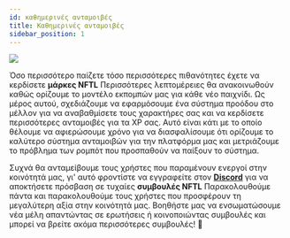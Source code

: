 ```yaml
---
id: καθημερινές ανταμοιβές
title: Καθημερινές ανταμοιβές
sidebar_position: 1
---
```


![](/img/twitch-stream.png)

Όσο περισσότερο παίζετε τόσο περισσότερες πιθανότητες έχετε να κερδίσετε **μάρκες NFTL** Περισσότερες λεπτομέρειες θα ανακοινωθούν καθώς ορίζουμε το μοντέλο εκπομπών μας για κάθε νέο παιχνίδι. Ως μέρος αυτού, σχεδιάζουμε να εφαρμόσουμε ένα σύστημα προόδου στο μέλλον για να αναβαθμίσετε τους χαρακτήρες σας και να κερδίσετε περισσότερες ανταμοιβές για τα XP σας. Αυτό είναι κάτι με το οποίο θέλουμε να αφιερώσουμε χρόνο για να διασφαλίσουμε ότι ορίζουμε το καλύτερο σύστημα ανταμοιβών για την πλατφόρμα μας και μετριάζουμε το πρόβλημα των ρομπότ που προσπαθούν να παίξουν το σύστημα.

Συχνά θα ανταμείβουμε τους χρήστες που παραμένουν ενεργοί στην κοινότητά μας, γι' αυτό φροντίστε να εγγραφείτε στον **[Discord](https://discord.gg/niftyleague)** για να αποκτήσετε πρόσβαση σε τυχαίες **συμβουλές NFTL** Παρακολουθούμε πάντα και παρακολουθούμε τους χρήστες που προσφέρουν τη μεγαλύτερη αξία στην κοινότητά μας. Βοηθήστε μας να ενσωματώσουμε νέα μέλη απαντώντας σε ερωτήσεις ή κοινοποιώντας συμβουλές και μπορεί να βρείτε ακόμα περισσότερες συμβουλές! 🙌
